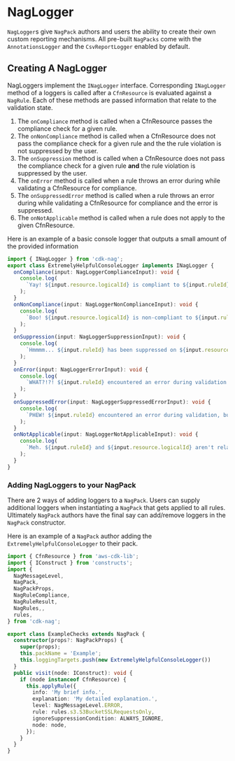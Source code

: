 <!--
Copyright Amazon.com, Inc. or its affiliates. All Rights Reserved.
SPDX-License-Identifier: Apache-2.0
-->

# NagLogger

`NagLogger`s give `NagPack` authors and users the ability to create their own custom reporting mechanisms. All pre-built `NagPacks` come with the `AnnotationsLogger` and the `CsvReportLogger` enabled by default.

## Creating A NagLogger

NagLoggers implement the `INagLogger` interface. Corresponding `INagLogger` method of a loggers is called after a `CfnResource` is evaluated against a `NagRule`. Each of these methods are passed information that relate to the validation state.

1.  The `onCompliance` method is called when a CfnResource passes the compliance check for a given rule.
2.  The `onNonCompliance` method is called when a CfnResource does not pass the compliance check for a given rule and the the rule violation is not suppressed by the user.
3.  The `onSuppression` method is called when a CfnResource does not pass the compliance check for a given rule **and** the rule violation is suppressed by the user.
4.  The `onError` method is called when a rule throws an error during while validating a CfnResource for compliance.
5.  The `onSuppressedError` method is called when a rule throws an error during while validating a CfnResource for compliance and the error is suppressed.
6.  The `onNotApplicable` method is called when a rule does not apply to the given CfnResource.

Here is an example of a basic console logger that outputs a small amount of the provided information

```ts
import { INagLogger } from 'cdk-nag';
export class ExtremelyHelpfulConsoleLogger implements INagLogger {
  onCompliance(input: NagLoggerComplianceInput): void {
    console.log(
      `Yay! ${input.resource.logicalId} is compliant to ${input.ruleId}`
    );
  }
  onNonCompliance(input: NagLoggerNonComplianceInput): void {
    console.log(
      `Boo! ${input.resource.logicalId} is non-compliant to ${input.ruleId}`
    );
  }
  onSuppression(input: NagLoggerSuppressionInput): void {
    console.log(
      `Hmmmm... ${input.ruleId} has been suppressed on ${input.resource.logicalId} with the following reason ${input.suppressionReason}`
    );
  }
  onError(input: NagLoggerErrorInput): void {
    console.log(
      `WHAT?!?! ${input.ruleId} encountered an error during validation!`
    );
  }
  onSuppressedError(input: NagLoggerSuppressedErrorInput): void {
    console.log(
      `PHEW! ${input.ruleId} encountered an error during validation, but was suppressed with the following reason ${input.errorSuppressionReason}.`
    );
  }
  onNotApplicable(input: NagLoggerNotApplicableInput): void {
    console.log(
      `Meh. ${input.ruleId} and ${input.resource.logicalId} aren't related at all, but I still want to say something.`
    );
  }
}
```

### Adding NagLoggers to your NagPack

There are 2 ways of adding loggers to a `NagPack`. Users can supply additional loggers when instantiating a `NagPack` that gets applied to all rules. Ultimately `NagPack` authors have the final say can add/remove loggers in the `NagPack` constructor.

Here is an example of a `NagPack` author adding the `ExtremelyHelpfulConsoleLogger` to their pack.

```ts
import { CfnResource } from 'aws-cdk-lib';
import { IConstruct } from 'constructs';
import {
  NagMessageLevel,
  NagPack,
  NagPackProps,
  NagRuleCompliance,
  NagRuleResult,
  NagRules,,
  rules,
} from 'cdk-nag';

export class ExampleChecks extends NagPack {
  constructor(props?: NagPackProps) {
    super(props);
    this.packName = 'Example';
    this.loggingTargets.push(new ExtremelyHelpfulConsoleLogger())
  }
  public visit(node: IConstruct): void {
    if (node instanceof CfnResource) {
      this.applyRule({
        info: 'My brief info.',
        explanation: 'My detailed explanation.',
        level: NagMessageLevel.ERROR,
        rule: rules.s3.S3BucketSSLRequestsOnly,
        ignoreSuppressionCondition: ALWAYS_IGNORE,
        node: node,
      });
    }
  }
}

```
